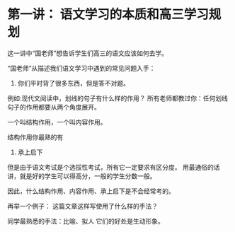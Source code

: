 # 第一讲： 语文学习的本质和高三学习规划

这一讲中“国老师”想告诉学生们高三的语文应该如何去学。

“国老师”从描述我们语文学习中遇到的常见问题入手：

1. 你们平时背了很多东西，但是答不对题。

例如:现代文阅读中，划线的句子有什么样的作用？
所有老师都教过你：任何划线句子的作用都要从两个角度展开。

一个叫结构作用，一个叫内容作用。

结构作用你最熟的有

1. 承上启下

但是由于语文考试是个选拔性考试，所有它一定要求有区分度。
用最通俗的话讲，就是好的学生可以得高分，一般的学生分数一般。

因此，什么结构作用、内容作用、承上启下是不会经常考的。

再举一个例子：
这篇文章这样写使用了什么样的手法？

同学最熟悉的手法：比喻、拟人
它们的好处是生动形象。




